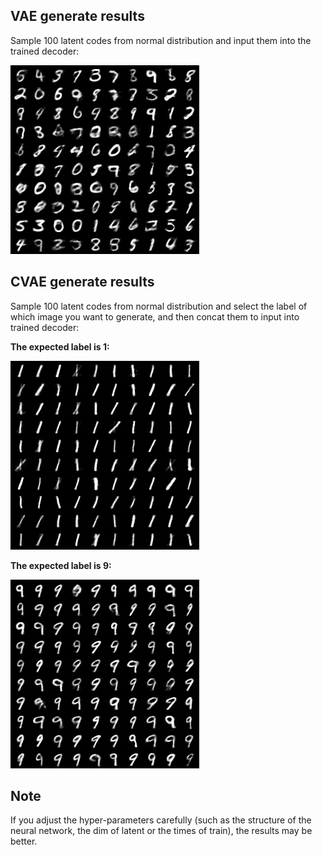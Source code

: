 ## VAE generate results
Sample 100 latent codes from normal distribution and input them into the trained decoder:

![generate_from_vae](generate_results/generate_from_vae.png)


## CVAE generate results
Sample 100 latent codes from normal distribution and select the label of which image you want to generate, and then concat them to input into trained decoder:

**The expected label is 1:**

![generate_from_cvae_with_label_1](generate_results/generate_from_cvae_with_label_1.png)

**The expected label is 9:**

![generate_from_cvae_with_label_9](generate_results/generate_from_cvae_with_label_9.png)

## Note

If you  adjust the hyper-parameters carefully (such as the structure of the neural network, the dim of latent or the times of train), the results may be better.
